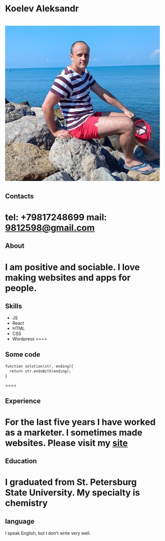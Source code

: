 
# Koelev Aleksandr

![Kobelev Aleksandr](/img/kobelev.jpg)
====

## Contacts

**tel:** +79817248699
**mail:** 9812598@gmail.com
====
## About
I am positive and sociable. I love making websites and apps for people.
====
## Skills
* JS
* React
* HTML
* CSS
* Wordpress
====
## Some code
```
function solution(str, ending){
  return str.endsWith(ending);
} 
```

====

## Experience
For the last five years I have worked as a marketer.
I sometimes made websites.
Please visit my [site](https://kobelev.tech/)
====
## Education
I graduated from St. Petersburg State University. My specialty is chemistry
====
## language
I speak English, but I don't write very well.